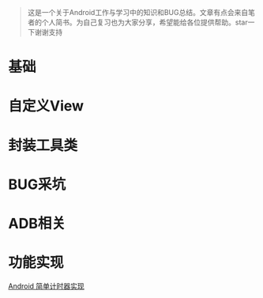 > 这是一个关于Android工作与学习中的知识和BUG总结。文章有点会来自笔者的个人简书。为自己复习也为大家分享，希望能给各位提供帮助。star一下谢谢支持

# 基础
# 自定义View
# 封装工具类
# BUG采坑
# ADB相关
# 功能实现
[Android 简单计时器实现](https://www.jianshu.com/p/175dabacb06e)

